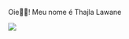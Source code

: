 Oie🐱‍💻! Meu nome é Thajla Lawane
<a href="https://github.com/yukitzz">
<div>
<img heigth="180em" src=https://github-readme-stats.vercel.app/api?username=yukitzz=anuraghazra&show_icons=true&theme=tokyonight)>
</a>
</div>
